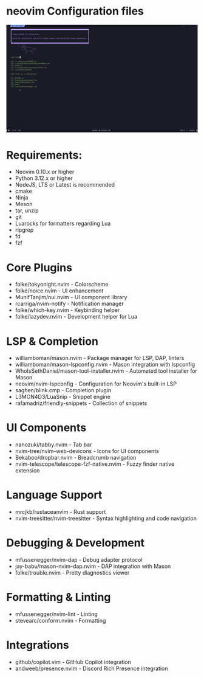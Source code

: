 # neovim Configuration files

![Screenshot](./images/preview.png)

# Requirements:
- Neovim 0.10.x or higher
- Python 3.12.x or higher
- NodeJS, LTS or Latest is recommended
- cmake
- Ninja
- Meson
- tar, unzip
- git
- Luarocks for formatters regarding Lua
- ripgrep
- fd
- fzf

# Core Plugins

- folke/tokyonight.nvim - Colorscheme
- folke/noice.nvim - UI enhancement
- MunifTanjim/nui.nvim - UI component library
- rcarriga/nvim-notify - Notification manager
- folke/which-key.nvim - Keybinding helper
- folke/lazydev.nvim - Development helper for Lua

# LSP & Completion

- williamboman/mason.nvim - Package manager for LSP, DAP, linters
- williamboman/mason-lspconfig.nvim - Mason integration with lspconfig
- WhoIsSethDaniel/mason-tool-installer.nvim - Automated tool installer for Mason
- neovim/nvim-lspconfig - Configuration for Neovim's built-in LSP
- saghen/blink.cmp - Completion plugin
- L3MON4D3/LuaSnip - Snippet engine
- rafamadriz/friendly-snippets - Collection of snippets

# UI Components

- nanozuki/tabby.nvim - Tab bar
- nvim-tree/nvim-web-devicons - Icons for UI components
- Bekaboo/dropbar.nvim - Breadcrumb navigation
- nvim-telescope/telescope-fzf-native.nvim - Fuzzy finder native extension

# Language Support

- mrcjkb/rustaceanvim - Rust support
- nvim-treesitter/nvim-treesitter - Syntax highlighting and code navigation

# Debugging & Development

- mfussenegger/nvim-dap - Debug adapter protocol
- jay-babu/mason-nvim-dap.nvim - DAP integration with Mason
- folke/trouble.nvim - Pretty diagnostics viewer

# Formatting & Linting

- mfussenegger/nvim-lint - Linting
- stevearc/conform.nvim - Formatting

# Integrations

- github/copilot.vim - GitHub Copilot integration
- andweeb/presence.nvim - Discord Rich Presence integration
